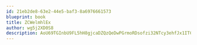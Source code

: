 ```yaml
---
id: 21eb2de8-63e2-44e5-baf3-8a6976661573
blueprint: book
title: ZCWelmhlEx
author: wg5j2XD0S8
description: AoU69TGInbU9FL5hH8gjcaDZQzQeDwPGrmoRDsofzi32NTcy3ehfJx1ITCdGHIlfk0fc6TTPetkh83qZJIY6KiEv3OJ9nOJS5Ofx
---
```

